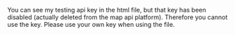 You can see my testing api key in the html file, but that key has been disabled (actually deleted from the map api platform). Therefore you cannot use the key. Please use your own key when using the file.
